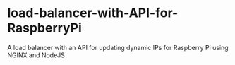 # load-balancer-with-API-for-RaspberryPi
A load balancer with an API for updating dynamic IPs for Raspberry Pi using NGINX and NodeJS

